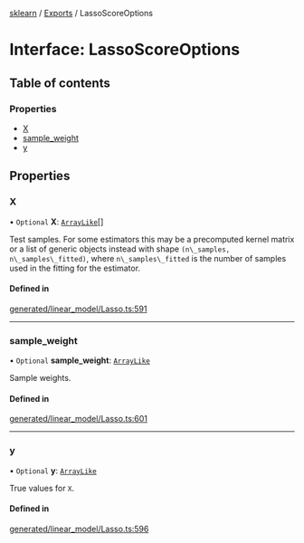 [sklearn](../readme.md) / [Exports](../modules.md) / LassoScoreOptions

# Interface: LassoScoreOptions

## Table of contents

### Properties

- [X](LassoScoreOptions.md#x)
- [sample\_weight](LassoScoreOptions.md#sample_weight)
- [y](LassoScoreOptions.md#y)

## Properties

### X

• `Optional` **X**: [`ArrayLike`](../modules.md#arraylike)[]

Test samples. For some estimators this may be a precomputed kernel matrix or a list of generic objects instead with shape `(n\_samples, n\_samples\_fitted)`, where `n\_samples\_fitted` is the number of samples used in the fitting for the estimator.

#### Defined in

[generated/linear_model/Lasso.ts:591](https://github.com/transitive-bullshit/scikit-learn-ts/blob/367336a/packages/sklearn/src/generated/linear_model/Lasso.ts#L591)

___

### sample\_weight

• `Optional` **sample\_weight**: [`ArrayLike`](../modules.md#arraylike)

Sample weights.

#### Defined in

[generated/linear_model/Lasso.ts:601](https://github.com/transitive-bullshit/scikit-learn-ts/blob/367336a/packages/sklearn/src/generated/linear_model/Lasso.ts#L601)

___

### y

• `Optional` **y**: [`ArrayLike`](../modules.md#arraylike)

True values for `X`.

#### Defined in

[generated/linear_model/Lasso.ts:596](https://github.com/transitive-bullshit/scikit-learn-ts/blob/367336a/packages/sklearn/src/generated/linear_model/Lasso.ts#L596)
